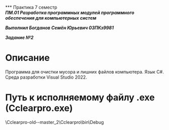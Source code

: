 *** Практика 7 семестр﻿                       
***ПМ.01 Разработка программных модулей программного обеспечения для компьютерных систем***

***Выполнил Богданов Семён Юрьевич 03ПКз9981***

***Задание №2***

# Описание
				
Программа для очистки мусора и лишних файлов компьютера. Язык C#. Среда разработки Visual Studio 2022.

# Путь к исполняемому файлу .exe (Cclearpro.exe)
\Cclearpro-old--master_2\Cclearpro\bin\Debug


 
